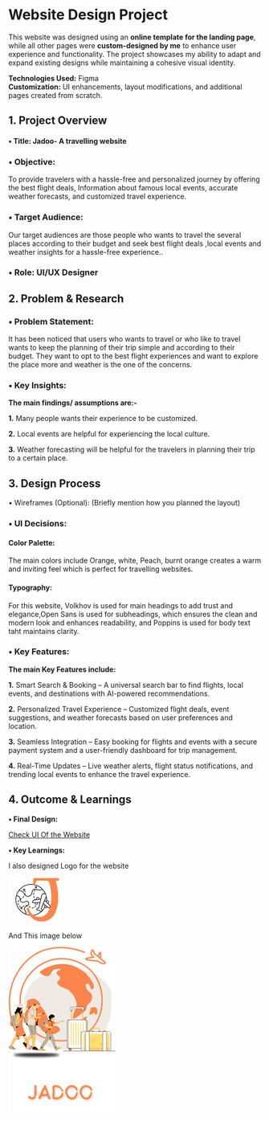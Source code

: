 
# Website Design Project  

This website was designed using an **online template for the landing page**, while all other pages were **custom-designed by me** to enhance user experience and functionality. The project showcases my ability to adapt and expand existing designs while maintaining a cohesive visual identity.  

**Technologies Used:** Figma  
**Customization:** UI enhancements, layout modifications, and additional pages created from scratch.  


## 1. Project Overview


#### •	Title: Jadoo- A travelling website


### •	Objective:
To provide travelers with a hassle-free and personalized journey by offering the best flight deals, Information about famous local events, accurate weather forecasts, and customized travel experience.


### •	Target Audience:
Our target audiences are those people who wants to travel the several places according to their budget and seek best flight deals ,local events and weather insights for a hassle-free experience.. 


### •	Role: UI/UX Designer


## 2. Problem & Research

### •	Problem Statement:
It has been noticed that users who wants to travel or who like to travel wants to keep the planning of their trip simple and according to their budget. They want to opt to the best flight experiences and want to explore the place more and weather is the one of the concerns.

### •	Key Insights: 


**The main findings/ assumptions are:-**


**1.** Many people wants their experience to be customized.


**2.** Local events are helpful for experiencing the local culture.


**3.** Weather forecasting will be helpful for the travelers in planning their trip to a certain place.

   
## 3. Design Process


•	Wireframes (Optional): (Briefly mention how you planned the layout)


### •	UI Decisions:

#### Color Palette:
The main colors include Orange, white, Peach, burnt orange  creates a warm and inviting feel which is perfect for travelling websites.

#### Typography:
For this website,  Volkhov is used for main headings to add trust and elegance,Open Sans is used for subheadings, which ensures the clean and modern look and enhances readability, and Poppins is used for body text taht maintains clarity.


### •	Key Features: 
**The main Key Features include:**


**1.** Smart Search & Booking – A universal search bar to find flights, local events, and destinations with AI-powered recommendations.


**2.** Personalized Travel Experience – Customized flight deals, event suggestions, and weather forecasts based on user preferences and location.


**3.** Seamless Integration – Easy booking for flights and events with a secure payment system and a user-friendly dashboard for trip management.


**4.** Real-Time Updates – Live weather alerts, flight status notifications, and trending local events to enhance the travel experience.


## 4. Outcome & Learnings
**•	Final Design:**

 [Check UI Of the Website](https://www.figma.com/design/izA2Bo3hbiCrWmz9oj2znr/Travel-Website-Landing-Page-(Community)?node-id=0-1&p=f&t=Ziox2gCPiFkAw6rM-0)


**•	Key Learnings:** 






I also designed Logo for the website


![Logo](_Practice.png)


And This image below

![Image](https://github.com/rizul2613/Rizul_portfolio/blob/main/travelling_website.png)

